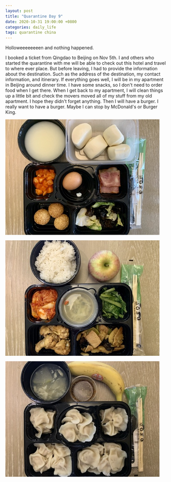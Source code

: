 ```yaml
---
layout: post
title: "Quarantine Day 9"
date: 2020-10-31 19:00:00 +0800
categories: daily_life
tags: quarantine china
---
```

Holloweeeeeeeen and nothing happened.

I booked a ticket from Qingdao to Beijing on Nov 5th. I and others who started the quarantine with me will be able to check out this hotel and travel to where ever place. But before leaving, I had to provide the information about the destination. Such as the address of the destination, my contact information, and itinerary. If everything goes well, I will be in my apartment in Beijing around dinner time. I have some snacks, so I don't need to order food when I get there. When I get back to my apartment, I will clean things up a little bit and check the movers moved all of my stuff from my old apartment. I hope they didn't forget anything. Then I will have a burger. I really want to have a burger. Maybe I can stop by McDonald's or Burger King. 

![Breakfast in quarantine facility](/pics/2020-10-31-1.jpg)

![Lunch in quarantine facility](/pics/2020-10-31-2.jpg)

![Dinner in quarantine facility](/pics/2020-10-31-3.jpg)
